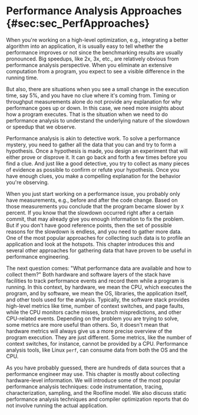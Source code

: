 # Performance Analysis Approaches {#sec:sec_PerfApproaches}

When you're working on a high-level optimization, e.g., integrating a better algorithm into an application, it is usually easy to tell whether the performance improves or not since the benchmarking results are usually pronounced. Big speedups, like 2x, 3x, etc., are relatively obvious from performance analysis perspective. When you eliminate an extensive computation from a program, you expect to see a visible difference in the running time. 

But also, there are situations when you see a small change in the execution time, say 5%, and you have no clue where it's coming from. Timing or throughput measurements alone do not provide any explanation for why performance goes up or down. In this case, we need more insights about how a program executes. That is the situation when we need to do performance analysis to understand the underlying nature of the slowdown or speedup that we observe.

Performance analysis is akin to detective work. To solve a performance mystery, you need to gather all the data that you can and try to form a hypothesis. Once a hypothesis is made, you design an experiment that will either prove or disprove it. It can go back and forth a few times before you find a clue. And just like a good detective, you try to collect as many pieces of evidence as possible to confirm or refute your hypothesis. Once you have enough clues, you make a compelling explanation for the behavior you're observing.

When you just start working on a performance issue, you probably only have measurements, e.g., before and after the code change. Based on those measurements you conclude that the program became slower by `X` percent. If you know that the slowdown occurred right after a certain commit, that may already give you enough information to fix the problem. But if you don't have good reference points, then the set of possible reasons for the slowdown is endless, and you need to gather more data. One of the most popular approaches for collecting such data is to profile an application and look at the hotspots. This chapter introduces this and several other approaches for gathering data that have proven to be useful in performance engineering. 

The next question comes: "What performance data are available and how to collect them?" Both hardware and software layers of the stack have facilities to track performance events and record them while a program is running. In this context, by hardware, we mean the CPU, which executes the program, and by software, we mean the OS, libraries, the application itself, and other tools used for the analysis. Typically, the software stack provides high-level metrics like time, number of context switches, and page faults, while the CPU monitors cache misses, branch mispredictions, and other CPU-related events. Depending on the problem you are trying to solve, some metrics are more useful than others. So, it doesn't mean that hardware metrics will always give us a more precise overview of the program execution. They are just different. Some metrics, like the number of context switches, for instance, cannot be provided by a CPU. Performance analysis tools, like Linux `perf`, can consume data from both the OS and the CPU.

As you have probably guessed, there are hundreds of data sources that a performance engineer may use. This chapter is mostly about collecting hardware-level information. We will introduce some of the most popular performance analysis techniques: code instrumentation, tracing, characterization, sampling, and the Roofline model. We also discuss static performance analysis techniques and compiler optimization reports that do not involve running the actual application.

